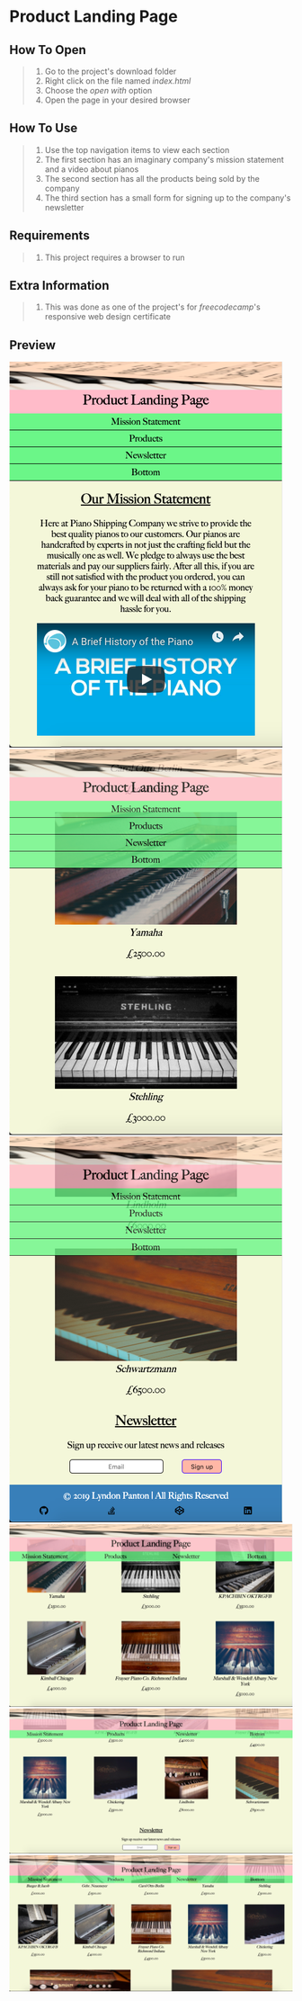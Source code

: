 # Product Landing Page

## How To Open
> 1. Go to the project's download folder
> 2. Right click on the file named _index.html_
> 3. Choose the _open with_ option
> 4. Open the page in your desired browser

## How To Use
> 1. Use the top navigation items to view each section
> 2. The first section has an imaginary company's mission statement and a video about pianos
> 3. The second section has all the products being sold by the company
> 4. The third section has a small form for signing up to the company's newsletter

## Requirements
> 1. This project requires a browser to run

## Extra Information
> 1. This was done as one of the project's for _freecodecamp_'s responsive web design certificate

## Preview
![Screenshot 1](./img/screenshots/screenshot1.png)
![Screenshot 2](./img/screenshots/screenshot2.png)
![Screenshot 3](./img/screenshots/screenshot3.png)
![Screenshot 4](./img/screenshots/screenshot4.png)
![Screenshot 5](./img/screenshots/screenshot5.png)
![Screenshot 6](./img/screenshots/screenshot6.png)